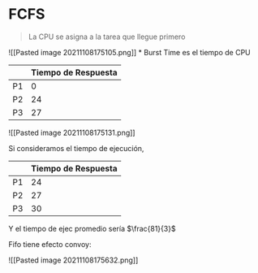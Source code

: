 # FCFS

> La CPU se asigna a la tarea que llegue primero

![[Pasted image 20211108175105.png]]
\* Burst Time es el tiempo de CPU

| | Tiempo de Respuesta |
|---|---|
| P1 | 0  |
| P2 | 24 |
| P3 | 27 |
![[Pasted image 20211108175131.png]]

Si consideramos el tiempo de ejecución,

| | Tiempo de Respuesta |
|--- |--- |
| P1 | 24 |
| P2 | 27 |
| P3 | 30 |

Y el tiempo de ejec promedio sería $\frac{81}{3}$

Fifo tiene efecto convoy:

![[Pasted image 20211108175632.png]]